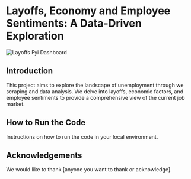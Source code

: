 # Layoffs, Economy and Employee Sentiments: A Data-Driven Exploration
![Layoffs Fyi Dashboard](https://github.com/komal98/navigating-unemployment-landscape/assets/20492468/4f02d509-ddda-4f34-946b-7efdb797a342)

## Introduction
This project aims to explore the landscape of unemployment through we scraping and data analysis. We delve into layoffs, economic factors, and employee sentiments to provide a comprehensive view of the current job market.

## How to Run the Code
Instructions on how to run the code in your local environment.

## Acknowledgements
We would like to thank [anyone you want to thank or acknowledge].
